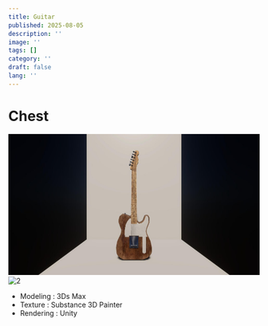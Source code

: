 ```yaml
---
title: Guitar
published: 2025-08-05
description: ''
image: ''
tags: []
category: ''
draft: false 
lang: ''
---
```

# Chest

![1](./images/Guitar_001.jpg)
![2](./images/Guitar_002)

- Modeling : 3Ds Max
- Texture : Substance 3D Painter
- Rendering : Unity

